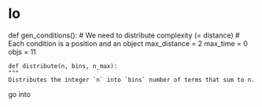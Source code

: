 # lo
def gen_conditions():
    # We need to distribute complexity (= distance)
    # Each condition is a position and an object
    max_distance = 2
    max_time = 0
    objs = 11

    def distribute(n, bins, n_max):
    """
    Distributes the integer `n` into `bins` number of terms that sum to n.
  go into
